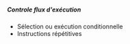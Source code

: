 ##### Controle flux d'exécution

* Sélection ou exécution conditionnelle
* Instructions répétitives
